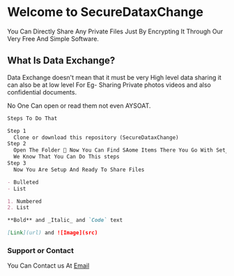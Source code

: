 # Welcome to SecureDataxChange 

You Can Directly Share Any Private Files Just By Encrypting It Through Our Very Free And Simple Software.

## What Is Data Exchange?

Data Exchange doesn't mean that it must be very High level data sharing it can also be at low level
For Eg- Sharing Private photos videos and also confidential documents.

No One Can open or read them not even AYSOAT.  
```markdown
Steps To Do That 

Step 1
  Clone or download this repository (SecureDataxChange)
Step 2
  Open The Folder 📂 Now You Can Find SAome Items There You Go With Set_Me_Up_First.exe And Setup The Things...
  We Know That You Can Do This steps
Step 3
  Now You Are Setup And Ready To Share Files

- Bulleted
- List

1. Numbered
2. List

**Bold** and _Italic_ and `Code` text

[Link](url) and ![Image](src)
```

### Support or Contact

You Can Contact us At [Email](mailto:aysoatglobal@gmail.com)
